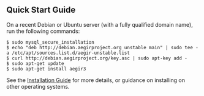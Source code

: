 Quick Start Guide
-----------------

On a recent Debian or Ubuntu server (with a fully qualified domain name), run the following commands:

    $ sudo mysql_secure_installation
    $ echo "deb http://debian.aegirproject.org unstable main" | sudo tee -a /etc/apt/sources.list.d/aegir-unstable.list
    $ curl http://debian.aegirproject.org/key.asc | sudo apt-key add -
    $ sudo apt-get update
    $ sudo apt-get install aegir3

See the [Installation Guide](/install) for more details, or guidance on installing on other operating systems.
